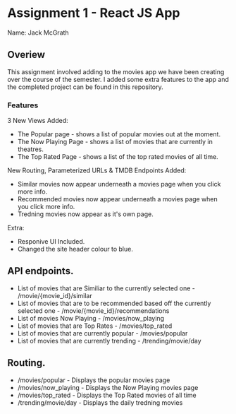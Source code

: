 # Assignment 1 - React JS App

Name: Jack McGrath

## Overiew

This assignment involved adding to the movies app we have been creating over the course of the semester. I added some extra features to the app and the completed project can be found in this repository.

### Features

3 New Views Added:
+ The Popular page - shows a list of popular movies out at the moment.
+ The Now Playing Page - shows a list of movies that are currently in theatres.
+ The Top Rated Page - shows a list of the top rated movies of all time.

New Routing, Parameterized URLs & TMDB Endpoints Added:
+ Similar movies now appear underneath a movies page when you click more info.
+ Recommended movies now appear underneath a movies page when you click more info.
+ Tredning movies now appear as it's own page.


Extra:
+ Responive UI Included.
+ Changed the site header colour to blue.



## API endpoints.

+ List of movies that are Similiar to the currently selected one - /movie/{movie_id}/similar
+ List of movies that are to be recommended based off the currently selected one - /movie/{movie_id}/recommendations
+ List of movies Now Playing - /movies/now_playing
+ List of movies that are Top Rates - /movies/top_rated
+ List of movies that are currently popular - /movies/popular
+ List of movies that are currently trending - /trending/movie/day


## Routing.

+ /movies/popular - Displays the popular movies page
+ /movies/now_playing - Displays the Now Playing movies page
+ /movies/top_rated - Displays the Top Rated movies of all time
+ /trending/movie/day - Displays the daily tredning movies


